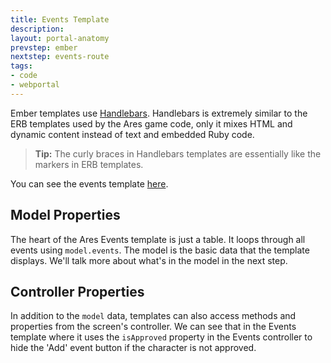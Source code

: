 ```yaml
---
title: Events Template
description:
layout: portal-anatomy
prevstep: ember
nextstep: events-route
tags: 
- code
- webportal
---
```


Ember templates use [Handlebars](https://guides.emberjs.com/v2.18.0/templates/handlebars-basics/).  Handlebars is extremely similar to the ERB templates used by the Ares game code, only it mixes HTML and dynamic content instead of text and embedded Ruby code.

> **Tip:** The curly braces in Handlebars templates are essentially like the markers in ERB templates.


You can see the events template [here](https://github.com/AresMUSH/ares-webportal/blob/master/app/templates/events.hbs).


## Model Properties

The heart of the Ares Events template is just a table.  It loops through all events using `model.events`.  The model is the basic data that the template displays.  We'll talk more about what's in the model in the next step.

## Controller Properties

In addition to the `model` data, templates can also access methods and properties from the screen's controller.  We can see that in the Events template where it uses the `isApproved` property in the Events controller to hide the 'Add' event button if the character is not approved.